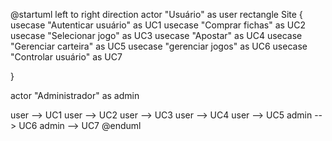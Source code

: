 @startuml
left to right direction
actor "Usuário" as user
rectangle Site {
  usecase "Autenticar usuário" as UC1
  usecase "Comprar fichas" as UC2
  usecase "Selecionar jogo" as UC3
  usecase "Apostar" as UC4
  usecase "Gerenciar carteira" as UC5
  usecase "gerenciar jogos" as UC6
  usecase "Controlar usuário" as UC7
  
}

actor "Administrador" as admin

user --> UC1
user --> UC2
user --> UC3
user --> UC4
user --> UC5
admin --> UC6
admin --> UC7
@enduml